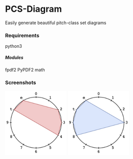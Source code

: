 # PCS-Diagram
Easily generate beautiful pitch-class set diagrams 

### Requirements
python3

##### Modules
fpdf2
PyPDF2
math

### Screenshots
<img src="./screenshot1.jpg" width="200" /> <img src="./screenshot2.jpg" width="200" />
